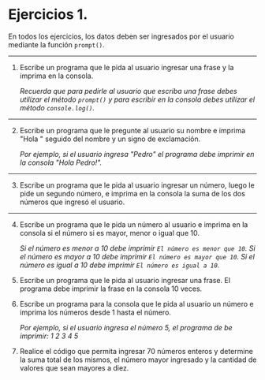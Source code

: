 # Ejercicios 1.

En todos los ejercicios, los datos deben ser ingresados por el usuario mediante la función `prompt()`.
<hr>

1. Escribe un programa que le pida al usuario ingresar una frase y la imprima en la consola. 

    *Recuerda que para pedirle al usuario que escriba una frase debes utilizar el método `prompt()` y para escribir en la consola debes utilizar el método `console.log()`.*

<hr>

2. Escribe un programa que le pregunte al usuario su nombre e imprima "Hola " seguido del nombre y un signo de exclamación.

    *Por ejemplo, si el usuario ingresa "Pedro" el programa debe imprimir en la consola "Hola Pedro!".*

<hr>

3. Escribe un programa que le pida al usuario ingresar un número, luego le pide un segundo número, e imprima en la consola la suma de los dos números que ingresó el usuario.

<hr>

4. Escribe un programa que le pida un número al usuario e imprima en la consola si el número si es mayor, menor o igual que 10.

    *Si el número es menor a 10 debe imprimir `El número es menor que 10`.*
    *Si el número es mayor a 10 debe imprimir `El número es mayor que 10`.*
    *Si el número es igual a 10 debe imprimir `El número es igual a 10`.*

5. Escribe un programa que le pida al usuario ingresar una frase. El programa debe imprimir la frase en la consola 10 veces.

6. Escribe un programa para la consola que le pida al usuario un número e imprima los números desde 1 hasta el número.

    *Por ejemplo, si el usuario ingresa el número 5, el programa de be imprimir:*
    *1*
    *2*
    *3*
    *4*
    *5*

7. Realice el código que permita ingresar 70 números enteros y determine la suma total de los mismos, el número mayor ingresado y la cantidad de valores que sean mayores a diez.